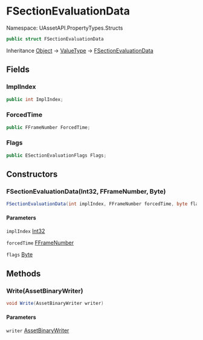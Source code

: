 # FSectionEvaluationData

Namespace: UAssetAPI.PropertyTypes.Structs

```csharp
public struct FSectionEvaluationData
```

Inheritance [Object](https://docs.microsoft.com/en-us/dotnet/api/system.object) → [ValueType](https://docs.microsoft.com/en-us/dotnet/api/system.valuetype) → [FSectionEvaluationData](./uassetapi.propertytypes.structs.fsectionevaluationdata.md)

## Fields

### **ImplIndex**

```csharp
public int ImplIndex;
```

### **ForcedTime**

```csharp
public FFrameNumber ForcedTime;
```

### **Flags**

```csharp
public ESectionEvaluationFlags Flags;
```

## Constructors

### **FSectionEvaluationData(Int32, FFrameNumber, Byte)**

```csharp
FSectionEvaluationData(int implIndex, FFrameNumber forcedTime, byte flags)
```

#### Parameters

`implIndex` [Int32](https://docs.microsoft.com/en-us/dotnet/api/system.int32)<br>

`forcedTime` [FFrameNumber](./uassetapi.unrealtypes.fframenumber.md)<br>

`flags` [Byte](https://docs.microsoft.com/en-us/dotnet/api/system.byte)<br>

## Methods

### **Write(AssetBinaryWriter)**

```csharp
void Write(AssetBinaryWriter writer)
```

#### Parameters

`writer` [AssetBinaryWriter](./uassetapi.assetbinarywriter.md)<br>

